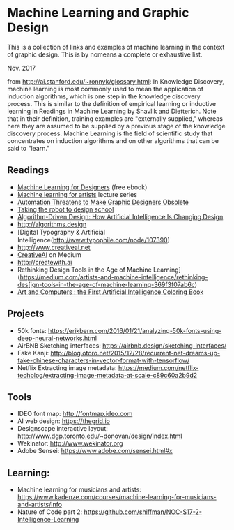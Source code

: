 # Machine Learning and Graphic Design
This is a collection of links and examples of machine learning in the context of graphic design. This is by nomeans a complete or exhaustive list.

Nov. 2017

from http://ai.stanford.edu/~ronnyk/glossary.html: 
In Knowledge Discovery, machine learning is most commonly used to mean the application of induction algorithms, which is one step in the knowledge discovery process. This is similar to the definition of empirical learning or inductive learning in Readings in Machine Learning by Shavlik and Dietterich. Note that in their definition, training examples are "externally supplied," whereas here they are assumed to be supplied by a previous stage of the knowledge discovery process. Machine Learning is the field of scientific study that concentrates on induction algorithms and on other algorithms that can be said to "learn."

## Readings
- [Machine Learning for Designers](http://www.oreilly.com/design/free/machine-learning-for-designers.csp) (free ebook) 
- [Machine learning for artists](http://ml4a.github.io) lecture series 
- [Automation Threatens to Make Graphic Designers Obsolete](https://eyeondesign.aiga.org/automation-threatens-to-make-graphic-designers-obsolete/)
- [Taking the robot to design school](http://www.jon.gold/2016/05/robot-design-school/)
- [Algorithm-Driven Design: How Artificial Intelligence Is Changing Design](https://www.smashingmagazine.com/2017/01/algorithm-driven-design-how-artificial-intelligence-changing-design/)
- http://algorithms.design
- [Digital Typography & Artiﬁcial Intelligence(http://www.typophile.com/node/107390)
- http://www.creativeai.net
- [CreativeAI](https://medium.com/@creativeai/creativeai-9d4b2346faf3) on Medium
- http://createwith.ai
- Rethinking Design Tools in the Age of Machine Learning](https://medium.com/artists-and-machine-intelligence/rethinking-des[ign-tools-in-the-age-of-machine-learning-369f3f07ab6c)
- [Art and Computers : the First Artificial Intelligence Coloring Book](https://www.amazon.com/Art-Computers-Artificial-Intelligence-Coloring/dp/B000LZG42C)

## Projects
- 50k fonts: https://erikbern.com/2016/01/21/analyzing-50k-fonts-using-deep-neural-networks.html
- AirBNB Sketching interfaces: https://airbnb.design/sketching-interfaces/
- Fake Kanji: http://blog.otoro.net/2015/12/28/recurrent-net-dreams-up-fake-chinese-characters-in-vector-format-with-tensorflow/
- Netflix Extracting image metadata: https://medium.com/netflix-techblog/extracting-image-metadata-at-scale-c89c60a2b9d2

## Tools
- IDEO font map: http://fontmap.ideo.com
- AI web design: https://thegrid.io
- Designscape interactive layout: http://www.dgp.toronto.edu/~donovan/design/index.html
- Wekinator: http://www.wekinator.org
- Adobe Sensei: https://www.adobe.com/sensei.html#x

## Learning:
- Machine learning for musicians and artists: https://www.kadenze.com/courses/machine-learning-for-musicians-and-artists/info
- Nature of Code part 2: https://github.com/shiffman/NOC-S17-2-Intelligence-Learning
